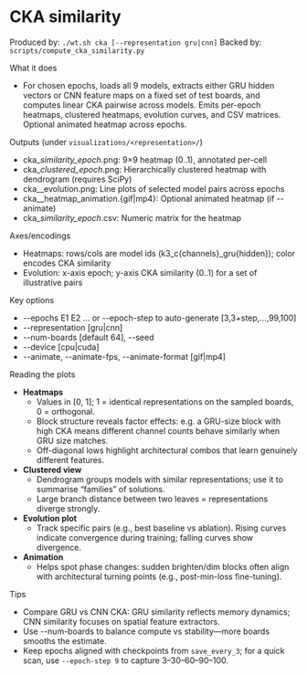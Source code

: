 # CKA similarity

Produced by: `./wt.sh cka [--representation gru|cnn]`
Backed by: `scripts/compute_cka_similarity.py`

What it does
- For chosen epochs, loads all 9 models, extracts either GRU hidden vectors or CNN feature maps on a fixed set of test boards, and computes linear CKA pairwise across models. Emits per-epoch heatmaps, clustered heatmaps, evolution curves, and CSV matrices. Optional animated heatmap across epochs.

Outputs (under `visualizations/<representation>/`)
- cka_<rep>_similarity_epoch_<E>.png: 9×9 heatmap (0..1), annotated per-cell
- cka_<rep>_clustered_epoch_<E>.png: Hierarchically clustered heatmap with dendrogram (requires SciPy)
- cka_<rep>_evolution.png: Line plots of selected model pairs across epochs
- cka_<rep>_heatmap_animation.{gif|mp4}: Optional animated heatmap (if --animate)
- cka_<rep>_similarity_epoch_<E>.csv: Numeric matrix for the heatmap

Axes/encodings
- Heatmaps: rows/cols are model ids (k3_c{channels}_gru{hidden}); color encodes CKA similarity
- Evolution: x-axis epoch; y-axis CKA similarity (0..1) for a set of illustrative pairs

Key options
- --epochs E1 E2 ... or --epoch-step to auto-generate [3,3+step,...,99,100]
- --representation [gru|cnn]
- --num-boards [default 64], --seed
- --device [cpu|cuda]
- --animate, --animate-fps, --animate-format [gif|mp4]

Reading the plots
- **Heatmaps**
  - Values in [0, 1]; 1 = identical representations on the sampled boards, 0 = orthogonal.
  - Block structure reveals factor effects: e.g. a GRU-size block with high CKA means different channel counts behave similarly when GRU size matches.
  - Off-diagonal lows highlight architectural combos that learn genuinely different features.
- **Clustered view**
  - Dendrogram groups models with similar representations; use it to summarise “families” of solutions.
  - Large branch distance between two leaves = representations diverge strongly.
- **Evolution plot**
  - Track specific pairs (e.g., best baseline vs ablation). Rising curves indicate convergence during training; falling curves show divergence.
- **Animation**
  - Helps spot phase changes: sudden brighten/dim blocks often align with architectural turning points (e.g., post-min-loss fine-tuning).

Tips
- Compare GRU vs CNN CKA: GRU similarity reflects memory dynamics; CNN similarity focuses on spatial feature extractors.
- Use --num-boards to balance compute vs stability—more boards smooths the estimate.
- Keep epochs aligned with checkpoints from `save_every_3`; for a quick scan, use `--epoch-step 9` to capture 3–30–60–90–100.
